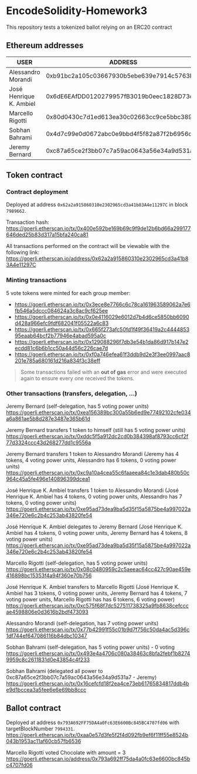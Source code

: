 # EncodeSolidity-Homework3

This repository tests a tokenized ballot relying on an ERC20 contract

## Ethereum addresses

| USER                    | ADDRESS                                       |
|-------------------------|-----------------------------------------------|
| Alessandro Morandi      | 0xb91bc2a105c03667930b5ebe639e7914c5763bdb    |
| José Henrique K. Ambiel | 0x6dE6EAfDD0120279957fB3019b0eec1828D73cDa    |
| Marcello Rigotti        | 0x80d0430c7d1ed613ea30c02663cc9ce5bbc389a8    |
| Sobhan Bahrami          | 0x4d7c99e0d0672abc0e9bbd4f5f82a87f2b6956da    |
| Jeremy Bernard          | 0xc87a65ce2f3bb07c7a59ac0643a56e34a9d531a7    |


## Token contract

### Contract deployment

Deployed at address `0x62a2a915860310e2302965cd3a41b83A4e11297C` in block `7989662`.

Transaction hash:
https://goerli.etherscan.io/tx/0x400e592be169b69c9f9de12b6bd66a299177646ded25b83d317a15bfa240ca81

All transactions performed on the contract will be viewable with the following link:
https://goerli.etherscan.io/address/0x62a2a915860310e2302965cd3a41b83A4e11297C

### Minting transactions

5 vote tokens were minted for each group member:

* https://goerli.etherscan.io/tx/0x3ece8e7766c6c78ca161963589062a7e6fb546a5dccc084624a3c8ac9cf625ee
* https://goerli.etherscan.io/tx/0x0e4116029e6012d7b4d6ce5850bb6090d428a966efc9fdf682041f05522a6c83
* https://goerli.etherscan.io/tx/0x665f273afc50fd1f49f36419a2c444485395eaab64bcf2b77946e4abad595a0c
* https://goerli.etherscan.io/tx/0x129088296f7db3e54b1da86d917b147e2ecdd81c6b6b1cc50a44d56c226cae7d
* https://goerli.etherscan.io/tx/0xf0a746efea61f3ddb9d2e3f3ee0997aac8201e785a680161d216a834f3c38eff


> Some transactions failed with an **out of gas** error and were executed again to ensure every one received the tokens.

### Other transactions (transfers, delegation, ...)

Jeremy Bernard (self-delegation, has 5 voting power units)
https://goerli.etherscan.io/tx/0xea156389bc300a55b6ed9e77492102cfe034a6a861ae5b8d287e3487e365b61d

Jeremy Bernard transfers 1 token to himself (still has 5 voting power units)
https://goerli.etherscan.io/tx/0xddc5f5a912dc2cd0b384398af8793cc6cf2f77d3324ccc43d268277dd1c9556a

Jeremy Bernard transfers 1 token to Alessandro Morandi (Jeremy has 4 tokens, 4 voting power units, Alessandro has 6 tokens, 0 voting power units)
https://goerli.etherscan.io/tx/0xc9a10a4cea55c6faaeea84c1e3dab480b50c964c45a5fe496e140896399dcea1

José Henrique K. Ambiel transfers 1 token to Alessandro Morandi (José Henrique K. Ambiel has 4 tokens, 0 voting power units, Alessandro has 7 tokens, 0 voting power units)
https://goerli.etherscan.io/tx/0xe95ad73dea9ba5d35f15a5875be4a997022a346e720e6c2b4c253ab43820fe54

José Henrique K. Ambiel delegates to Jeremy Bernard (José Henrique K. Ambiel has 4 tokens, 0 voting power units, Jeremy Bernard has 4 tokens, 8 voting power units)
https://goerli.etherscan.io/tx/0xe95ad73dea9ba5d35f15a5875be4a997022a346e720e6c2b4c253ab43820fe54

Marcello Rigotti (self-delegation, has 5 voting power units)
https://goerli.etherscan.io/tx/0x08c0480959c2c5aeeac64cc427c90ae459e416898bc15353f4a94f360e70b756

José Henrique K. Ambiel transfers to Marcello Rigotti (José Henrique K. Ambiel has 3 tokens, 0 voting power units, Jeremy Bernard has 4 tokens, 7 voting power units, Marcello Rigotti has has 6 tokens, 6 voting power)
https://goerli.etherscan.io/tx/0xc575f68f7dc527511738325a9fb8638cefcccae4598806e0d3616b2bdf473093

Alessandro Morandi (self-delegation, has 7 voting power units)
https://goerli.etherscan.io/tx/0x77b42991f55c01b9d7f756c50da4ac5d396c1df744ef647086116b84dbc10347

Sobhan Bahrami (self-delegation, has 5 voting power units) - 0 voting 
https://goerli.etherscan.io/tx/0x493e4a4706c080a38463c8bfa2febf1b82749959c8c2611831d0e43854c4f233

Sobhan Bahrami (delegated all power to 0xc87a65ce2f3bb07c7a59ac0643a56e34a9d531a7 - Jeremy)
https://goerli.etherscan.io/tx/0x16cefcfd18f2ea4ce73eb61765834817ddb4be9d1bccea3a5fee6e6e69bb8ccc



## Ballot contract

Deployed at address `0x793A692FF75DA4a0Fc63E6600Bc845BC4707fd06` with targetBlockNumber `7994331`.
https://goerli.etherscan.io/tx/0xaa0e57d3fe5f2f4d092fb9ef6f11ff55e8524b043b1953ac11af60cb57fb6536

Marcello Rigotti voted Chocolate with amount = 3
https://goerli.etherscan.io/address/0x793a692ff75da4a0fc63e6600bc845bc4707fd06